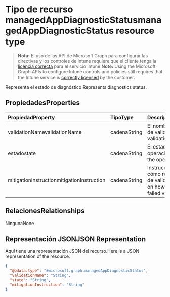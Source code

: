 # <a name="managedappdiagnosticstatus-resource-type"></a><span data-ttu-id="2f4e1-101">Tipo de recurso managedAppDiagnosticStatus</span><span class="sxs-lookup"><span data-stu-id="2f4e1-101">managedAppDiagnosticStatus resource type</span></span>

> <span data-ttu-id="2f4e1-102">**Nota:** El uso de las API de Microsoft Graph para configurar las directivas y los controles de Intune requiere que el cliente tenga la [licencia correcta](https://go.microsoft.com/fwlink/?linkid=839381) para el servicio Intune.</span><span class="sxs-lookup"><span data-stu-id="2f4e1-102">**Note:** Using the Microsoft Graph APIs to configure Intune controls and policies still requires that the Intune service is [correctly licensed](https://go.microsoft.com/fwlink/?linkid=839381) by the customer.</span></span>

<span data-ttu-id="2f4e1-103">Representa el estado de diagnóstico.</span><span class="sxs-lookup"><span data-stu-id="2f4e1-103">Represents diagnostics status.</span></span>
## <a name="properties"></a><span data-ttu-id="2f4e1-104">Propiedades</span><span class="sxs-lookup"><span data-stu-id="2f4e1-104">Properties</span></span>
|<span data-ttu-id="2f4e1-105">Propiedad</span><span class="sxs-lookup"><span data-stu-id="2f4e1-105">Property</span></span>|<span data-ttu-id="2f4e1-106">Tipo</span><span class="sxs-lookup"><span data-stu-id="2f4e1-106">Type</span></span>|<span data-ttu-id="2f4e1-107">Descripción</span><span class="sxs-lookup"><span data-stu-id="2f4e1-107">Description</span></span>|
|:---|:---|:---|
|<span data-ttu-id="2f4e1-108">validationName</span><span class="sxs-lookup"><span data-stu-id="2f4e1-108">validationName</span></span>|<span data-ttu-id="2f4e1-109">cadena</span><span class="sxs-lookup"><span data-stu-id="2f4e1-109">String</span></span>|<span data-ttu-id="2f4e1-110">El nombre descriptivo de validación</span><span class="sxs-lookup"><span data-stu-id="2f4e1-110">The validation friendly name</span></span>|
|<span data-ttu-id="2f4e1-111">estado</span><span class="sxs-lookup"><span data-stu-id="2f4e1-111">state</span></span>|<span data-ttu-id="2f4e1-112">cadena</span><span class="sxs-lookup"><span data-stu-id="2f4e1-112">String</span></span>|<span data-ttu-id="2f4e1-113">El estado actual de la operación.</span><span class="sxs-lookup"><span data-stu-id="2f4e1-113">The state of the operation</span></span>|
|<span data-ttu-id="2f4e1-114">mitigationInstruction</span><span class="sxs-lookup"><span data-stu-id="2f4e1-114">mitigationInstruction</span></span>|<span data-ttu-id="2f4e1-115">cadena</span><span class="sxs-lookup"><span data-stu-id="2f4e1-115">String</span></span>|<span data-ttu-id="2f4e1-116">Instrucciones sobre cómo reducir un error de validación</span><span class="sxs-lookup"><span data-stu-id="2f4e1-116">Instruction on how to mitigate a failed validation</span></span>|

## <a name="relationships"></a><span data-ttu-id="2f4e1-117">Relaciones</span><span class="sxs-lookup"><span data-stu-id="2f4e1-117">Relationships</span></span>
<span data-ttu-id="2f4e1-118">Ninguna</span><span class="sxs-lookup"><span data-stu-id="2f4e1-118">None</span></span>
## <a name="json-representation"></a><span data-ttu-id="2f4e1-119">Representación JSON</span><span class="sxs-lookup"><span data-stu-id="2f4e1-119">JSON Representation</span></span>
<span data-ttu-id="2f4e1-120">Aquí tiene una representación JSON del recurso.</span><span class="sxs-lookup"><span data-stu-id="2f4e1-120">Here is a JSON representation of the resource.</span></span>
<!--{
  "blockType": "resource",
  "@odata.type": "microsoft.graph.managedAppDiagnosticStatus"
}-->
``` json
{
  "@odata.type": "#microsoft.graph.managedAppDiagnosticStatus",
  "validationName": "String",
  "state": "String",
  "mitigationInstruction": "String"
}
```



